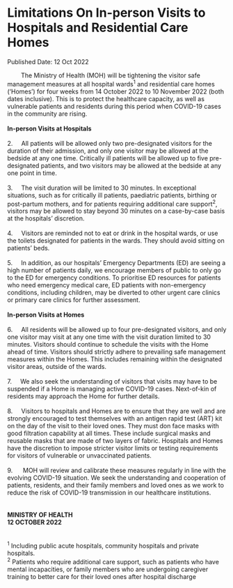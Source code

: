 <html>
    <meta http-equiv="Content-Type" content="text/html; charset=utf-8"/>
    <meta charset="utf-8"/>
    <title>Limitations On In-person Visits to Hospitals and  Residential Care Homes</title>
    <body><h1>Limitations On In-person Visits to Hospitals and  Residential Care Homes</h1>
    <p>Published Date: 12 Oct 2022</p> &nbsp; &nbsp; &nbsp; &nbsp; The Ministry of Health (MOH) will be tightening the visitor safe management measures at all hospital wards<sup>1</sup> and residential care homes (‘Homes’) for four weeks from 14 October 2022 to 10 November 2022 (both dates inclusive). This is to protect the healthcare capacity, as well as vulnerable patients and residents during this period when COVID-19 cases in the community are rising.<br><br><strong>In-person Visits at Hospitals<br></strong><br>2.&nbsp; &nbsp; &nbsp;All patients will be allowed only two pre-designated visitors for the duration of their admission, and only one visitor may be allowed at the bedside at any one time. Critically ill patients will be allowed up to five pre-designated patients, and two visitors may be allowed at the bedside at any one point in time.&nbsp;<br><br>3.&nbsp; &nbsp; &nbsp;The visit duration will be limited to 30 minutes. In exceptional situations, such as for critically ill patients, paediatric patients, birthing or post-partum mothers, and for patients requiring additional care support<sup>2</sup>, visitors may be allowed to stay beyond 30 minutes on a case-by-case basis at the hospitals’ discretion.<br><br>4.&nbsp; &nbsp; &nbsp;Visitors are reminded not to eat or drink in the hospital wards, or use the toilets designated for patients in the wards. They should avoid sitting on patients’ beds.&nbsp;<br><br>5.&nbsp; &nbsp; &nbsp;In addition, as our hospitals’ Emergency Departments (ED) are seeing a high number of patients daily, we encourage members of public to only go to the ED for emergency conditions. To prioritise ED resources for patients who need emergency medical care, ED patients with non-emergency conditions, including children, may be diverted to other urgent care clinics or primary care clinics for further assessment.<br><strong><br>In-person Visits at Homes<br></strong><br>6.&nbsp; &nbsp; &nbsp;All residents will be allowed up to four pre-designated visitors, and only one visitor may visit at any one time with the visit duration limited to 30 minutes. Visitors should continue to schedule the visits with the Home ahead of time. Visitors should strictly adhere to prevailing safe management measures within the Homes. This includes remaining within the designated visitor areas, outside of the wards.<br><br>7.&nbsp; &nbsp; &nbsp;We also seek the understanding of visitors that visits may have to be suspended if a Home is managing active COVID-19 cases. Next-of-kin of residents may approach the Home for further details.<br><br>8.&nbsp; &nbsp; &nbsp;Visitors to hospitals and Homes are to ensure that they are well and are strongly encouraged to test themselves with an antigen rapid test (ART) kit on the day of the visit to their loved ones. They must don face masks with good filtration capability at all times. These include surgical masks and reusable masks that are made of two layers of fabric. Hospitals and Homes have the discretion to impose stricter visitor limits or testing requirements for visitors of vulnerable or unvaccinated patients.&nbsp; &nbsp;<br><br>9.&nbsp; &nbsp; &nbsp; MOH will review and calibrate these measures regularly in line with the evolving COVID-19 situation. We seek the understanding and cooperation of patients, residents, and their family members and loved ones as we work to reduce the risk of COVID-19 transmission in our healthcare institutions.<br><br><br><strong>MINISTRY OF HEALTH&nbsp;<br>12 OCTOBER 2022</strong><br><div><br><br><sup>1</sup> Including public acute hospitals, community hospitals and private hospitals.<br><sup>2</sup> Patients who require additional care support, such as patients who have mental incapacities, or family members who are undergoing caregiver training to better care for their loved ones after hospital discharge</div></body>
</html>